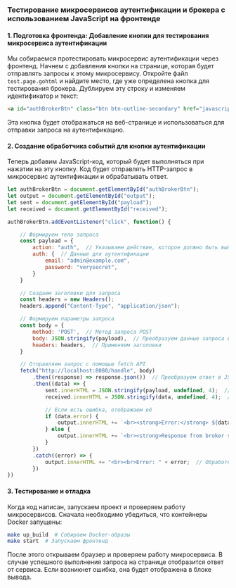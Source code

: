 ### Тестирование микросервисов аутентификации и брокера с использованием JavaScript на фронтенде

#### 1. Подготовка фронтенда: Добавление кнопки для тестирования микросервиса аутентификации

Мы собираемся протестировать микросервис аутентификации через фронтенд. Начнем с добавления кнопки на странице, которая будет отправлять запросы к этому микросервису. Откройте файл `test.page.gohtml` и найдите место, где уже определена кнопка для тестирования брокера. Дублируем эту строку и изменяем идентификатор и текст:

```html
<a id="authBrokerBtn" class="btn btn-outline-secondary" href="javascript:void(0);">Test Auth</a>
```

Эта кнопка будет отображаться на веб-странице и использоваться для отправки запроса на аутентификацию.

#### 2. Создание обработчика событий для кнопки аутентификации

Теперь добавим JavaScript-код, который будет выполняться при нажатии на эту кнопку. Код будет отправлять HTTP-запрос в микросервис аутентификации и обрабатывать ответ.

```javascript
let authBrokerBtn = document.getElementById("authBrokerBtn");
let output = document.getElementById("output");
let sent = document.getElementById("payload");
let received = document.getElementById("received");

authBrokerBtn.addEventListener("click", function() {

    // Формируем тело запроса
    const payload = {
        action: "auth",  // Указываем действие, которое должно быть выполнено на сервере
        auth: {  // Данные для аутентификации
            email: "admin@example.com",
            password: "verysecret",
        }
    }

    // Создаем заголовки для запроса
    const headers = new Headers();
    headers.append("Content-Type", "application/json");

    // Формируем параметры запроса
    const body = {
        method: 'POST',  // Метод запроса POST
        body: JSON.stringify(payload),  // Преобразуем данные запроса в JSON-строку
        headers: headers,  // Применяем заголовки
    }

    // Отправляем запрос с помощью fetch API
    fetch("http://localhost:8080/handle", body)
        .then((response) => response.json())  // Преобразуем ответ в JSON
        .then((data) => {
            sent.innerHTML = JSON.stringify(payload, undefined, 4);  // Отображаем отправленные данные
            received.innerHTML = JSON.stringify(data, undefined, 4);  // Отображаем полученные данные

            // Если есть ошибка, отображаем её
            if (data.error) {
                output.innerHTML += `<br><strong>Error:</strong> ${data.message}`;
            } else {
                output.innerHTML += `<br><strong>Response from broker service</strong>: ${data.message}`;
            }
        })
        .catch((error) => {
            output.innerHTML += "<br><br>Error: " + error;  // Обработка ошибок запроса
        })
})
```

#### 3. Тестирование и отладка

Когда код написан, запускаем проект и проверяем работу микросервисов. Сначала необходимо убедиться, что контейнеры Docker запущены:

```bash
make up_build  # Собираем Docker-образы
make start  # Запускаем фронтенд
```

После этого открываем браузер и проверяем работу микросервиса. В случае успешного выполнения запроса на странице отобразится ответ от сервиса. Если возникнет ошибка, она будет отображена в блоке вывода.

